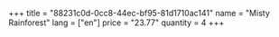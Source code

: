 +++
title = "88231c0d-0cc8-44ec-bf95-81d1710ac141"
name = "Misty Rainforest"
lang = ["en"]
price = "23.77"
quantity = 4
+++
